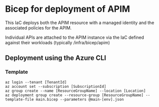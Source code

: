 # Bicep for deployment of APIM

This IaC deploys both the APIM resource with a managed identity and the associated policies for the APIM. 

Individual APIs are attached to the APIM instance via the IaC defined against their workloads (typically /infra/bicep/apim)

## Deployment using the Azure CLI

### Template
```
az login --tenant [TenantId]
az account set --subscription [SubscriptionId]
az group create --name [ResourceGroupName] --location [Location]
az deployment group create --resource-group [ResourceGroupName] --template-file main.bicep --parameters @main-[env].json
```